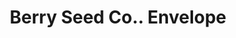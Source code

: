 ---
doi: 10.7916/D8VQ4DMK
date_other: '1906'
date_other_textual: '1906'
form: printed ephemera
genre:
- Envelopes
name:
- Berry Seed Co.
object_in_context_url: https://biggert.cul.columbia.edu/items/view/ave_biggert_00129
subject_hierarchical_geographic:
- Clarinda, Iowa, United States
subject_name:
- Berry Seed Co.
title: Berry Seed Co.. Envelope
sort_title: Berry Seed Co.. Envelope
call_number: ave_biggert_00129
coordinates:
- 40.737500000000004,-95.03583333333333
pid: ave_biggert_00129
identifiers: ave_biggert_00129
thumbnail: https://derivativo-3.library.columbia.edu/iiif/2/ldpd:342946/full/!256,256/0/native.jpg
permalink: "/biggert/ave_biggert_00129/"
layout: iiif-image-page
---